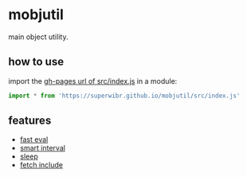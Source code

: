 # mobjutil
main object utility.

## how to use
import the [gh-pages url of src/index.js](https://superwibr.github.io/mobjutil/src/index.js) in a module:
```javascript
import * from 'https://superwibr.github.io/mobjutil/src/index.js'
```

## features
- [fast eval](./docs/eval.md)
- [smart interval](./docs/interval.md)
- [sleep](./docs/sleep.md)
- [fetch include](./docs/include.md)

